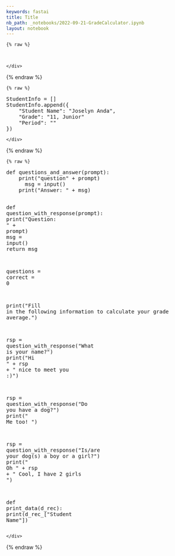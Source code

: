 ```yaml
---
keywords: fastai
title: Title
nb_path: _notebooks/2022-09-21-GradeCalculator.ipynb
layout: notebook
---
```


<!--
#################################################
### THIS FILE WAS AUTOGENERATED! DO NOT EDIT! ###
#################################################
# file to edit: _notebooks/2022-09-21-GradeCalculator.ipynb
-->

<div class="container" id="notebook-container">
        
    {% raw %}
    
<div class="cell border-box-sizing code_cell rendered">
<div class="input">

<div class="inner_cell">
    <div class="input_area">
<div class=" highlight hl-python"><pre><span></span>
</pre></div>

    </div>
</div>
</div>

</div>
    {% endraw %}

    {% raw %}
    
<div class="cell border-box-sizing code_cell rendered">
<div class="input">

<div class="inner_cell">
    <div class="input_area">
<div class=" highlight hl-python"><pre><span></span><span class="n">StudentInfo</span> <span class="o">=</span> <span class="p">[]</span>
<span class="n">StudentInfo</span><span class="o">.</span><span class="n">append</span><span class="p">({</span>
    <span class="s2">&quot;Student Name&quot;</span><span class="p">:</span> <span class="s2">&quot;Joselyn Anda&quot;</span><span class="p">,</span>
    <span class="s2">&quot;Grade&quot;</span><span class="p">:</span> <span class="s2">&quot;11, Junior&quot;</span>
    <span class="s2">&quot;Period&quot;</span><span class="p">:</span> <span class="s2">&quot;&quot;</span>
<span class="p">})</span>
</pre></div>

    </div>
</div>
</div>

</div>
    {% endraw %}

    {% raw %}
    
<div class="cell border-box-sizing code_cell rendered">
<div class="input">

<div class="inner_cell">
    <div class="input_area">
<div class=" highlight hl-python"><pre><span></span><span class="k">def</span> <span class="nf">questions_and_answer</span><span class="p">(</span><span class="n">prompt</span><span class="p">):</span>
    <span class="nb">print</span><span class="p">(</span><span class="s2">&quot;question&quot;</span> <span class="o">+</span> <span class="n">prompt</span><span class="p">)</span>
      <span class="n">msg</span> <span class="o">=</span> <span class="nb">input</span><span class="p">()</span>
    <span class="nb">print</span><span class="p">(</span><span class="s2">&quot;Answer: &quot;</span> <span class="o">+</span> <span class="n">msg</span><span class="p">)</span>
    
<span class="k">def</span> <span class="nf">question_with_response</span><span class="p">(</span><span class="n">prompt</span><span class="p">):</span>
    <span class="nb">print</span><span class="p">(</span><span class="s2">&quot;Question: &quot;</span> <span class="o">+</span> <span class="n">prompt</span><span class="p">)</span>
    <span class="n">msg</span> <span class="o">=</span> <span class="nb">input</span><span class="p">()</span>
    <span class="k">return</span> <span class="n">msg</span>

<span class="n">questions</span> <span class="o">=</span> 
<span class="n">correct</span> <span class="o">=</span> <span class="mi">0</span>  

<span class="nb">print</span><span class="p">(</span><span class="s2">&quot;Fill in the following information to calculate your grade average.&quot;</span><span class="p">)</span>

<span class="n">rsp</span> <span class="o">=</span> <span class="n">question_with_response</span><span class="p">(</span><span class="s2">&quot;What is your name?&quot;</span><span class="p">)</span>
<span class="nb">print</span><span class="p">(</span><span class="s2">&quot;Hi &quot;</span> <span class="o">+</span> <span class="n">rsp</span> <span class="o">+</span> <span class="s2">&quot; nice to meet you :)&quot;</span><span class="p">)</span>

<span class="n">rsp</span> <span class="o">=</span> <span class="n">question_with_response</span><span class="p">(</span><span class="s2">&quot;Do you have a dog?&quot;</span><span class="p">)</span>
<span class="nb">print</span><span class="p">(</span><span class="s2">&quot; Me too! &quot;</span><span class="p">)</span>

<span class="n">rsp</span> <span class="o">=</span> <span class="n">question_with_response</span><span class="p">(</span><span class="s2">&quot;Is/are your dog(s) a boy or a girl?&quot;</span><span class="p">)</span>
<span class="nb">print</span><span class="p">(</span><span class="s2">&quot; Oh &quot;</span> <span class="o">+</span> <span class="n">rsp</span> <span class="o">+</span> <span class="s2">&quot;  Cool, I have 2 girls &quot;</span><span class="p">)</span>

<span class="k">def</span> <span class="nf">print_data</span><span class="p">(</span><span class="n">d_rec</span><span class="p">):</span>
    <span class="nb">print</span><span class="p">(</span><span class="n">d_rec_</span><span class="p">[</span><span class="s2">&quot;Student Name&quot;</span><span class="p">])</span>
</pre></div>

    </div>
</div>
</div>

</div>
    {% endraw %}

</div>
 

